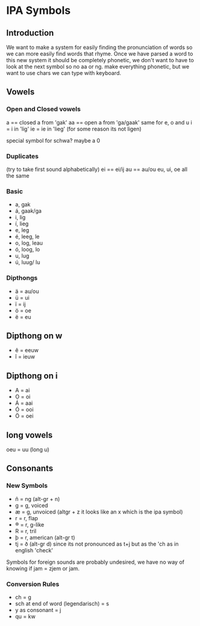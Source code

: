 # IPA Symbols

## Introduction

We want to make a system for easily finding the pronunciation of words so we can more easily find words that rhyme.
Once we have parsed a word to this new system it should be completely phonetic, we don't want to have to look at the next symbol so no aa or ng.
make everything phonetic, but we want to use chars we can type with keyboard.

## Vowels

### Open and Closed vowels

a == closed a from 'gak'
aa == open a from 'ga/gaak'
same for e, o and u
i = i in 'lig'
ie = ie in 'lieg' (for some reason its not ligen)

special symbol for schwa? maybe a 0

### Duplicates

(try to take first sound alphabetically)
ei == ei/ij
au == au/ou
eu, ui, oe all the same

### Basic

* a, gak
* á, gaak/ga
* i, lig
* í, lieg
* e, leg
* é, leeg, le
* o, log, leau
* ó, loog, lo
* u, lug
* ú, luug/ lu

### Dipthongs

* ä = au/ou
* ü = ui
* ï = ij
* ö = oe
* ë = eu

## Dipthong on w

* ê = eeuw
* î = ieuw

## Dipthong on i

* A = ai
* O = oi
* Á = aai
* Ó = ooi
* Ö = oei

## long vowels

oeu = uu (long u)

## Consonants

### New Symbols

* ñ = ng (alt-gr + n)
* g = g, voiced
* æ = g, unvoiced (altgr + z it looks like an x which is the ipa symbol)
* r  = r, flap
* ®  = r, g-like
* R  = r, tril
* þ  = r, american (alt-gr t)
* tj = ð (alt-gr d) since its not pronounced as t+j but as the 'ch as in english 'check'

Symbols for foreign sounds are probably undesired, we have no way of knowing if jam = zjem or jam.

### Conversion Rules

* ch = g
* sch at end of word (legendarisch) = s
* y as consonant = j
* qu = kw
